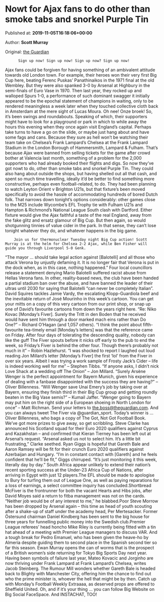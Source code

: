 
# Nowt for Ajax fans to do other than smoke tabs and snorkel Purple Tin

Published at: **2019-11-05T16:18:06+00:00**

Author: **Scott Murray**

Original: [the Guardian](https://www.theguardian.com/football/2019/nov/05/nowt-for-ajax-fans-to-do-other-than-smoke-tabs-and-snorkel-purple-tin)


        
          Sign up now! Sign up now! Sign up now? Sign up now!
        
      
Ajax fans could be forgiven for having something of an ambivalent attitude towards old London town. For example, their heroes won their very first Big Cup here, beating Ferenc Puskas’ Panathinaikos in the 1971 final at the old Wembley. But they were also spanked 3-0 by Arsenal at Highbury in the semi-finals of Euro Vase in 1970. Then last year, they rocked up and walloped Spurs 1-0, a performance of such dominant swagger it initially appeared to be the epochal statement of champions in waiting, only to be rendered meaningless a week later when they touched collective cloth back in Amsterdam at the mere sight of Lucas Moura. Oh nee! Onze broek!
So, it’s been swings and roundabouts. Speaking of which, their supporters might have to look for a playground or park in which to while away the hours this evening when they once again visit England’s capital. Perhaps take turns to have a go on the slide, or maybe just hang about and have some fags and cans. Because they sure as hell won’t be watching their team take on Chelsea’s Frank Lampard’s Chelsea at the Frank Lampard Stadium in the London Borough of Hammersmith, Lampard & Fulham. That’s because Ajax were banned from selling tickets for the game after crowd bother at Valencia last month, something of a problem for the 2,000 supporters who had already booked their flights and digs. So now they’ve got nowt to do, other than smoke tabs and snorkel Purple Tin.
They could also hang about outside the shops, but having shelled out all that cash, and spent so much time travelling, ideally it’d be better to find something more constructive, perhaps even football-related, to do. They had been planning to watch Leyton Orient v Brighton U21s, but that fixture’s been moved specifically to avoid the hassle of accommodating hundreds of bored Dutch folk. That narrows down tonight’s options considerably: other games close to the M25 include Wycombe’s EFL Trophy tie with Fulham U21s and Hampton & Richmond’s National League South clash with Dartford. Either fixture would give the Ajax faithful a taste of the real England, away from the fake glitz and ersatz glamour of Big Cup. But then again, so would shotgunning tinnies of value cider in the park. In that sense, they can’t lose tonight whatever they do, and whatever happens in the big game.

        Join us for thermonuclear Tuesday night Big Cup action! Scott Murray is at the helm for Chelsea 2-2 Ajax, while Ben Fisher will guide you through Liverpool 5-0 Genk.
      
“The mayor … should take legal action against [Balotelli] and all those who attack Verona by unjustly defaming it. It is no longer fair that Verona is put in the dock when, as in this case, nothing happened.”
Four local councillors release a statement denying Mario Balotelli suffered racist abuse from Hellas Verona fans. In other, reality-based news, the club have been handed a partial stadium ban over the abuse, and have banned the leader of their ultras until 2030 for saying that Balotelli “can never be completely Italian”.
David Squires tackles Jamie Vardy, the escalating Klopp-Guardiola beef and the inevitable return of José Mourinho in this week’s cartoon. You can get your mitts on a copy of this very cartoon from our print shop, or snap up one of David’s favourite cartoons from down the years right here.
“Re: Niko Kovac [Monday’s Fiver]. Surely the Tritt in den Boden that he received would have sent him through a door marked mach eins rather than Do One?” – Richard O’Hagan (and 1,057 others).
“I think the point about fifth-favourite tea-timely email [Monday’s letters] was that the reference came on Friday. After four days of tolerating the descending quality, nobody can like the guff The Fiver spouts before it nicks off early to the pub to end the week, so Friday’s Fiver is behind the other four. Though there’s probably not much in it” – Robin Hazlehurst.
“I was shocked to report I laughed out loud reading Jon Millard’s letter [Monday’s Fiver] the first ‘lol’ from the Fiver in over six years. Albeit I was trying a work sample of Frosty Jack’s Cider – life is indeed working well for me” – Stephen Tibbs.
“If anyone asks, I didn’t nick Love Shack at a wedding off The Onion” – Jon Millard.
“Surely Arsène Wenger is the perfect appointment for Bayern Munich, given his experience of dealing with a fanbase disappointed with the success they are having?” – Oliver Billenness.
“Will Wenger save Unai Emery’s job by taking over at Bayern, ensuring they finish third in their Big Cup group and getting roundly beaten in the Big Vase semis?” – Kumail Jaffer.
“Wenger going to Bayern may put him on the right side of a European shoeing in North London for once” – Matt Richman.
Send your letters to the.boss@theguardian.com. And you can always tweet The Fiver via @guardian_sport. Today’s winner is … Oliver Billenness, who bags a copy of The Got, Not Got Football Book. We’ve got more prizes to give away, so get scribbling.
Steve Clarke has announced his Scotland squad for their Euro 2020 qualifiers against Cyprus and Kazakhstan – and confirmed that Kieran Tierney has been left out at Arsenal’s request. “Arsenal asked us not to select him. It’s a little bit frustrating,” Clarke seethed.
Ryan Giggs is hopeful that Gareth Bale and Aaron Ramsey will be fit for their crunch Euro 2020 qualifiers against Azerbaijan and Hungary. “I’m in constant contact with [Gareth] and he feels confident that he’ll be fit,” Giggs chirruped. “It’s just monitoring it this week, literally day by day.”
South Africa appear unlikely to extend their nation’s recent sporting success at the Under-23 Africa Cup of Nations, after arriving in Egypt with just 12 players.The EFL should be made to apologise to Bury for turfing them out of League One, as well as paying reparations for a loss of earnings, a select committee inquiry has concluded.Shortbread McFiver is the frontrunner for both the vacant Hearts and Hibs jobs, after David Moyes said a return to fitba management was not on the cards. “Neither job would be of any interest to me,” he blabbed.Poor Steve Morrow has been dropped by Arsenal again – this time as head of youth scouting after a shake-up of staff under the academy head, Per Mertesacker. Former Östersund chairman Daniel Kindberg has been sent to the big house for three years for funnelling public money into the Swedish club.Premier League referees’ head honcho Mike Riley is currently being fitted with a tin hat ahead of a meeting with Premier League managers to discuss VAR.
And a tough break for Pedro Emanuel, who has been given the heave-ho by Almería despite guiding them to second place in the Spanish second tier so far this season.
Ewan Murray opens the can of worms that is the prospect of a British women’s side returning for Tokyo Big Sports Day next year.
Having been symbols of failure last year, Mateo Kovacic and Jorginho are now thriving under Frank Lampard at Frank Lampard’s Chelsea, writes Jacob Steinberg.
The Rumour Mill wonders whether Gareth Bale is headed back to Blighty with Manchester City, offering him the chance to find out who the prime minister is, whoever the hell that might be by then.
Catch up with Monday’s Football Weekly Extraaaa, as deserved props are offered to Sheffield United.
Oh, and if it’s your thing … you can follow Big Website on Big Social FaceSpace. And INSTACHAT, TOO!
